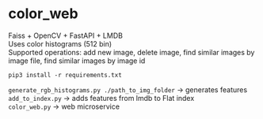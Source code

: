 # color_web
Faiss + OpenCV + FastAPI + LMDB <br>
Uses color histograms (512 bin) <br>
Supported operations: add new image, delete image, find similar images by image file, find similar images by image id

```pip3 install -r requirements.txt```

```generate_rgb_histograms.py ./path_to_img_folder``` -> generates features  
```add_to_index.py``` -> adds features from lmdb to Flat index  
```color_web.py``` -> web microservice  

